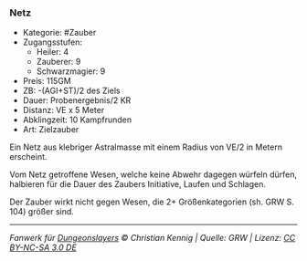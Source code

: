 ### Netz

- Kategorie: #Zauber
- Zugangsstufen:
  - Heiler: 4
  - Zauberer: 9
  - Schwarzmagier: 9
- Preis: 115GM
- ZB: -(AGI+ST)/2 des Ziels
- Dauer: Probenergebnis/2 KR
- Distanz: VE x 5 Meter
- Abklingzeit: 10 Kampfrunden
- Art: Zielzauber



Ein Netz aus klebriger Astralmasse mit einem Radius von VE/2 in Metern erscheint.

Vom Netz getroffene Wesen, welche keine Abwehr dagegen würfeln dürfen, halbieren für die Dauer des Zaubers Initiative, Laufen und Schlagen.

Der Zauber wirkt nicht gegen Wesen, die 2+ Größenkategorien (sh. GRW S. 104) größer sind.

---

_Fanwerk für [Dungeonslayers](https://www.dungeonslayers.net/) © Christian Kennig | Quelle: GRW | Lizenz: [CC BY-NC-SA 3.0 DE](https://creativecommons.org/licenses/by-nc-sa/3.0/de/)_
